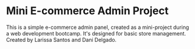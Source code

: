 # Mini E-commerce Admin Project

   This is a simple e-commerce admin panel, created as a mini-project during a web development bootcamp.
   It's designed for basic store management.
   Created by Larissa Santos and Dani Delgado.